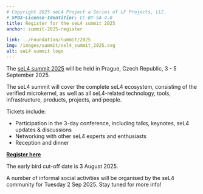 ```yaml
---
# Copyright 2025 seL4 Project a Series of LF Projects, LLC.
# SPDX-License-Identifier: CC-BY-SA-4.0
title: Register for the seL4 summit 2025
anchor: summit-2025-register

link: ../Foundation/Summit/2025
img: /images/summit/sel4_summit_2025.svg
alt: seL4 summit logo
---
```


The [seL4 summit 2025](../Foundation/Summit/2025) will be held in Prague, 
Czech Republic, 3 - 5 September 2025.

The seL4 summit will cover the complete seL4 ecosystem, consisting of the
verified microkernel, as well as all seL4-related technology, tools,
infrastructure, products, projects, and people.

Tickets include:

- Participation in the 3-day conference, including talks, keynotes, seL4 updates
  & discussions
- Networking with other seL4 experts and enthusiasts
- Reception and dinner

**[Register here](https://events.linuxfoundation.org/sel4-summit/register/)**

The early bird cut-off date is 3 August 2025.

A number of informal social activities will be organised by the seL4 community 
for Tuesday 2 Sep 2025. Stay tuned for more info!
